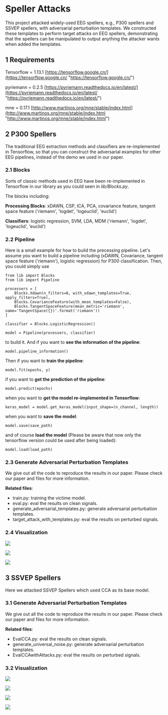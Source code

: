 # Speller Attacks

This project attacked widely-used EEG spellers, e.g., P300 spellers and SSVEP spellers, with adversarial perturbation templates. We constructed these templates to perform target attacks on EEG spellers, demonstrating that the spellers can be manipulated to output anything the attacker wants when added the templates.

## 1 Requirements

Tensorflow = 1.13.1 [https://tensorflow.google.cn/](https://tensorflow.google.cn/ "https://tensorflow.google.cn/")

pyriemann = 0.2.5 [https://pyriemann.readthedocs.io/en/latest/](https://pyriemann.readthedocs.io/en/latest/ "https://pyriemann.readthedocs.io/en/latest/")

mne = 0.17.1 [http://www.martinos.org/mne/stable/index.html](http://www.martinos.org/mne/stable/index.html "http://www.martinos.org/mne/stable/index.html")


## 2 P300 Spellers

The traditional EEG extraction methods and classifiers are re-implemented in Tensorflow, so that you can construct the adversarial examples for other EEG pipelines, instead of the demo we used in our paper.

### 2.1 Blocks

Sorts of classic methods used in EEG have been re-implemented in Tensorflow in our library as you could seen in *lib/Blocks.py*. 

The blocks including:

**Processing Blocks**: xDAWN, CSP, ICA, PCA, covariance feature, tangent space feature ('riemann', 'logdet', 'logeuclid', 'euclid')

**Classifiers**: logistic regression, SVM, LDA, MDM ('riemann', 'logdet', 'logeuclid', 'euclid')

### 2.2 Pipeline

Here is a small example for how to build the precessing pipeline. Let's assume you want to build a pipeline including (xDAWN, Covariance, tangent space feature ('riemann'), logistic regression) for P300 classification. Then, you could simply use

    from lib import Blocks
    from lib import Pipeline
    
    processers = [
	    Blocks.Xdawn(n_filters=8, with_xdawn_templates=True, apply_filters=True),
	    Blocks.CovarianceFeature(with_mean_templates=False),
	    Blocks.TangentSpaceFeature(mean_metric='riemann', name='TangentSpace({})'.format('riemann'))
    ]
    
    classifier = Blocks.LogisticRegression()
    
    model = Pipeline(processers, classifier)

to build it. And if you want to **see the information of the pipeline**:

	model.pipeline_information()

Then if you want to **train the pipeline**:
	
	model.fit(epochs, y)

if you want to **get the prediction of the pipeline**:

	model.predict(epochs)

when you want to **get the model re-implemented in Tensorflow**:

	keras_model = model.get_keras_model(input_shape=(n_channel, length))

when you want to **save the model**:
	
	model.save(save_path)

and of course **load the model** (Please be aware that now only the tensorflow version could be used after being loaded):

	model.load(load_path)

### 2.3 Generate Adversarial Perturbation Templates

We give out all the code to reproduce the results in our paper. Please check our paper and files for more information.

**Related files**:

- train.py: training the victime model.
- eval.py: eval the results on clean signals.
- generate_adversarial_templates.py: generate adversarial perturbation templates.
- target_attack_with_templates.py: eval the results on perturbed signals.

### 2.4 Visualization

![](https://github.com/ZhangXiao96/Speller-Attacks/blob/master/pictures/P300_Attacker_Scores.jpg)

![](https://github.com/ZhangXiao96/Speller-Attacks/blob/master/pictures/P300_Compare.jpg)

![](https://github.com/ZhangXiao96/Speller-Attacks/blob/master/pictures/P300_Analysis.jpg)


## 3 SSVEP Spellers

Here we attacked SSVEP Spellers which used CCA as its base model.


### 3.1 Generate Adversarial Perturbation Templates

We give out all the code to reproduce the results in our paper. Please check our paper and files for more information.

**Related files**:

- EvalCCA.py: eval the results on clean signals.
- generate_universal_noise.py: generate adversarial perturbation templates.
- EvalCCAwithAttacks.py: eval the results on perturbed signals.

### 3.2 Visualization

![](https://github.com/ZhangXiao96/Speller-Attacks/blob/master/pictures/SSVEP_Attacker_Scores.jpg)

![](https://github.com/ZhangXiao96/Speller-Attacks/blob/master/pictures/P300_Compare.jpg)

![](https://github.com/ZhangXiao96/Speller-Attacks/blob/master/pictures/SSVEP_Analysis1.jpg)

![](https://github.com/ZhangXiao96/Speller-Attacks/blob/master/pictures/SSVEP_Analysis2.jpg)




